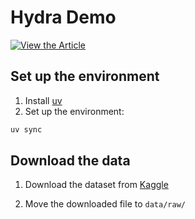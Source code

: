 # Hydra Demo

[![View the Article](https://img.shields.io/badge/CodeCut-View%20the%20Article-blue)](https://codecut.ai/stop-hard-coding-in-a-data-science-project-use-configuration-files-instead/)  

## Set up the environment

1. Install [uv](https://github.com/astral-sh/uv)
1. Set up the environment:

```bash
uv sync
```

## Download the data

1. Download the dataset from [Kaggle](https://www.kaggle.com/datasets/uciml/red-wine-quality-cortez-et-al-2009?resource=download)

2. Move the downloaded file to `data/raw/`
